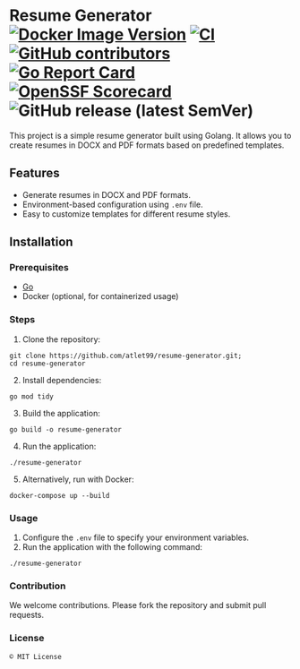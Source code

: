 # Resume Generator [![Docker Image Version](https://img.shields.io/docker/v/zetfolder17/resume-generator?label=Docker%20Image&sort=semver)](https://hub.docker.com/r/zetfolder17/resume-generator) [![CI](https://github.com/atlet99/resume-generator/actions/workflows/ci-builds-and-releases.yml/badge.svg)](https://github.com/atlet99/resume-generator/actions/workflows/ci-builds-and-releases.yml) [![GitHub contributors](https://img.shields.io/github/contributors/atlet99/resume-generator)](https://github.com/atlet99/resume-generator/graphs/contributors/) [![Go Report Card](https://goreportcard.com/badge/github.com/atlet99/resume-generator)](https://goreportcard.com/report/github.com/atlet99/resume-generator) [![OpenSSF Scorecard](https://api.securityscorecards.dev/projects/github.com/atlet99/resume-generator/badge)](https://securityscorecards.dev/viewer/?uri=github.com/atlet99/resume-generator) ![GitHub release (latest SemVer)](https://img.shields.io/github/v/release/atlet99/resume-generator?sort=semver)


This project is a simple resume generator built using Golang. It allows you to create resumes in DOCX and PDF formats based on predefined templates.

## Features
- Generate resumes in DOCX and PDF formats.
- Environment-based configuration using `.env` file.
- Easy to customize templates for different resume styles.

## Installation
### Prerequisites
- [Go](https://golang.org/doc/install)
- Docker (optional, for containerized usage)

### Steps
1. Clone the repository:
```shell
git clone https://github.com/atlet99/resume-generator.git;
cd resume-generator
```
2. Install dependencies:
```shell
go mod tidy
```
3. Build the application:
```shell
go build -o resume-generator
```
4. Run the application:
```shell
./resume-generator
```
5. Alternatively, run with Docker:
```shell
docker-compose up --build
```

### Usage

1. Configure the `.env` file to specify your environment variables.
2. Run the application with the following command:
```shell
./resume-generator
```

### Contribution

We welcome contributions. Please fork the repository and submit pull requests.

### License

```shell
© MIT License
```